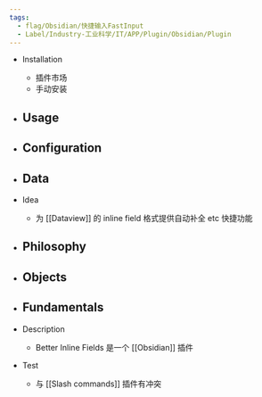 ```yaml
---
tags:
  - flag/Obsidian/快捷输入FastInput
  - Label/Industry-工业科学/IT/APP/Plugin/Obsidian/Plugin
---
```


- Installation
    - 插件市场
    - 手动安装

- Usage
    - 

- Configuration
    - 

- Data
    - 

- Idea
    - 为 [[Dataview]] 的 inline field 格式提供自动补全 etc 快捷功能

- Philosophy
    - 

- Objects
    - 

- Fundamentals
    - 

- Description
    - Better Inline Fields 是一个 [[Obsidian]] 插件

- Test
    - 与 [[Slash commands]] 插件有冲突
